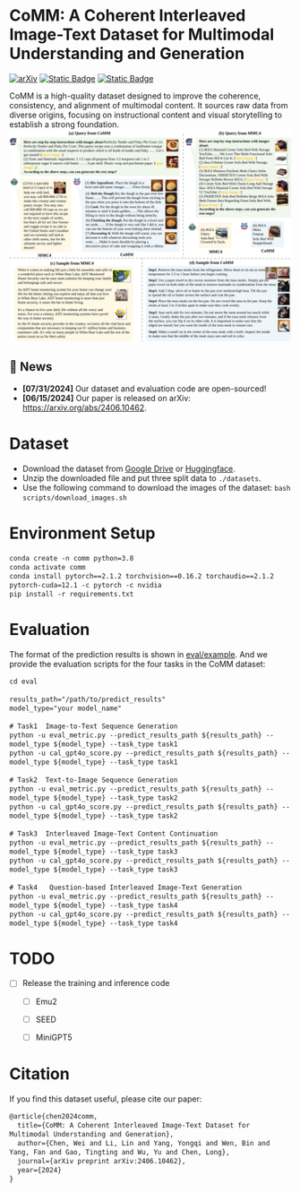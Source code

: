 # CoMM: A Coherent Interleaved Image-Text Dataset for Multimodal Understanding and Generation

[![arXiv](https://img.shields.io/badge/arXiv-2406.10462-b31b1b.svg)](https://arxiv.org/abs/2406.10462)
[![Static Badge](https://img.shields.io/badge/GoogleDrive-Dataset-blue)](https://drive.google.com/file/d/17AWa3wVCk4OZOdBQzDLRXsvRMnaXXP3T/view?usp=sharing)
[![Static Badge](https://img.shields.io/badge/Huggingface-Dataset-yellow)](https://huggingface.co/datasets/weisuxi/CoMM)

CoMM is a high-quality dataset designed to improve the coherence, consistency, and alignment of multimodal content. It sources raw data from diverse origins, focusing on instructional content and visual storytelling to establish a strong foundation. 
<img src="assets/data_compare.svg" width="800" alt="data comparison">

## 🔔 News 
- **[07/31/2024]** Our dataset and evaluation code are open-sourced!
- **[06/15/2024]** Our paper is released on arXiv: https://arxiv.org/abs/2406.10462.


# Dataset
- Download the dataset from [Google Drive](https://drive.google.com/file/d/17AWa3wVCk4OZOdBQzDLRXsvRMnaXXP3T/view?usp=sharing) or [Huggingface](https://huggingface.co/datasets/weisuxi/CoMM).
- Unzip the downloaded file and put three split data to `./datasets`.
- Use the following command to download the images of the dataset:
```bash scripts/download_images.sh```



# Environment Setup
```
conda create -n comm python=3.8
conda activate comm
conda install pytorch==2.1.2 torchvision==0.16.2 torchaudio==2.1.2 pytorch-cuda=12.1 -c pytorch -c nvidia
pip install -r requirements.txt
```

# Evaluation
The format of the prediction results is shown in [eval/example](eval/example). And we provide the evaluation scripts for the four tasks in the CoMM dataset:
```
cd eval

results_path="/path/to/predict_results"
model_type="your model_name"

# Task1  Image-to-Text Sequence Generation
python -u eval_metric.py --predict_results_path ${results_path} --model_type ${model_type} --task_type task1 
python -u cal_gpt4o_score.py --predict_results_path ${results_path} --model_type ${model_type} --task_type task1 

# Task2  Text-to-Image Sequence Generation
python -u eval_metric.py --predict_results_path ${results_path} --model_type ${model_type} --task_type task2 
python -u cal_gpt4o_score.py --predict_results_path ${results_path} --model_type ${model_type} --task_type task2 

# Task3  Interleaved Image-Text Content Continuation
python -u eval_metric.py --predict_results_path ${results_path} --model_type ${model_type} --task_type task3
python -u cal_gpt4o_score.py --predict_results_path ${results_path} --model_type ${model_type} --task_type task3

# Task4   Question-based Interleaved Image-Text Generation
python -u eval_metric.py --predict_results_path ${results_path} --model_type ${model_type} --task_type task4
python -u cal_gpt4o_score.py --predict_results_path ${results_path} --model_type ${model_type} --task_type task4
```


# TODO
- [ ] Release the training and inference code
  - [ ] Emu2
  - [ ] SEED
  - [ ] MiniGPT5



# Citation
If you find this dataset useful, please cite our paper:
```
@article{chen2024comm,
  title={CoMM: A Coherent Interleaved Image-Text Dataset for Multimodal Understanding and Generation},
  author={Chen, Wei and Li, Lin and Yang, Yongqi and Wen, Bin and Yang, Fan and Gao, Tingting and Wu, Yu and Chen, Long},
  journal={arXiv preprint arXiv:2406.10462},
  year={2024}
}
```